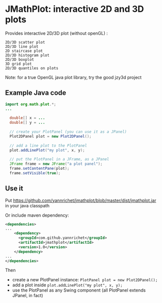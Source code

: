 # JMathPlot: interactive 2D and 3D plots #

Provides interactive 2D/3D plot (without openGL) :

    2D/3D scatter plot
    2D/3D line plot
    2D staircase plot
    2D/3D histogram plot
    2D/3D boxplot
    3D grid plot
    2D/3D quantiles on plots 

Note: for a true OpenGL java plot library, try the good jzy3d project

## Example Java code ##

```java
import org.math.plot.*;
...
  
  double[] x = ...
  double[] y = ...
 
  // create your PlotPanel (you can use it as a JPanel)
  Plot2DPanel plot = new Plot2DPanel();
 
  // add a line plot to the PlotPanel
  plot.addLinePlot("my plot", x, y);
 
  // put the PlotPanel in a JFrame, as a JPanel
  JFrame frame = new JFrame("a plot panel");
  frame.setContentPane(plot);
  frame.setVisible(true);
  ```

## Use it ##

Put https://github.com/yannrichet/jmathplot/blob/master/dist/jmathplot.jar in your java classpath

Or include maven dependency:
```xml
<dependencies>
...
    <dependency>
      <groupId>com.github.yannrichet</groupId>
      <artifactId>jmathplot</artifactId>
      <version>1.0</version>
    </dependency>
...
</dependencies>
```

Then
- create a new PlotPanel instance: `PlotPanel plot = new Plot2DPanel();`
- add a plot inside `plot.addLinePlot("my plot", x, y);`
- use the PlotPanel as any Swing component (all PlotPanel extends JPanel, in fact) 
